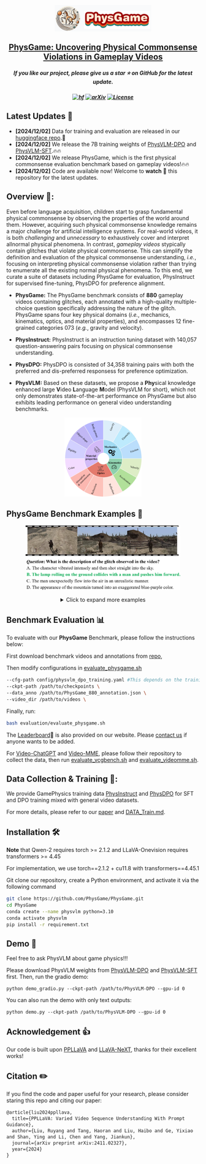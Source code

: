 <p align="center" width="100%">
<a target="_blank"><img src="asset/PhysGame_logo.png" alt="PhysGame" style="width: 50%; min-width: 150px; display: block; margin: auto;"></a>
</p>
<h2 align="center"> <a href="https://">PhysGame: Uncovering Physical Commonsense Violations in Gameplay Videos</a></h2>

<h5 align="center"> If you like our project, please give us a star ⭐ on GitHub for the latest update.</h5>

<h5 align=center>


[![hf](https://img.shields.io/badge/🤗-Hugging%20Face-blue.svg)](https://huggingface.co/PhysGame)
[![arXiv](https://img.shields.io/badge/Arxiv-2311.08046-b31b1b.svg?logo=arXiv)](https://)
[![License](https://img.shields.io/badge/Code%20License-Apache2.0-yellow)](https://github.com/PhysGame/PhysGame/blob/main/LICENSE)


<!-- 
<font size=7><div align='center' > [[🍎 Project Page](https://video-mme.github.io/)] [[📖 arXiv Paper](https://arxiv.org/pdf/2405.21075)] [[📊 Dataset](https://github.com/BradyFU/Video-MME?tab=readme-ov-file#-dataset)][[🏆 Leaderboard](https://huggingface.co/PhysGame)]  </div></font>
-->

## Latest Updates :loudspeaker:
* **[2024/12/02]**  Data for training and evaluation are released in our [huggingface repo](https://huggingface.co/PhysGame).🤗
* **[2024/12/02]**  We release the 7B training weights of [PhysVLM-DPO](https://huggingface.co/PhysGame/PhysVLM-DPO) and [PhysVLM-SFT](https://huggingface.co/PhysGame/PhysVLM-SFT).🔥🔥
* **[2024/12/02]**  We release PhysGame, which is the first physical commonsense evaluation benchmark based on gameplay videos!🔥🔥
* **[2024/12/02]**  Code are available now! Welcome to **watch** 👀 this repository for the latest updates.
## Overview 👀:
Even before language acquisition, children start to grasp fundamental physical commonsense by observing the properties of the world around them. However, acquiring such physical commonsense knowledge remains a major challenge for artificial intelligence systems. For real-world videos, it is both _challenging_  and _unnecessary_ to exhaustively cover and interpret allnormal physical phenomena. In contrast, _gameplay videos_ stypically contain glitches that violate physical commonsense. This can simplify the definition and evaluation of the physical commonsense understanding, _i.e._, focusing on interpreting physical commonsense violation rather than trying to enumerate all the existing normal physical phenomena. To this end, we curate a suite of datasets including PhysGame for evaluation, PhysInstruct for supervised fine-tuning, PhysDPO for preference alignment. 
* **PhysGame:** The PhysGame benchmark consists of **880** gameplay videos containing glitches, each annotated with a high-quality multiple-choice question specifically addressing the nature of the glitch. PhysGame spans four key physical domains (_i.e._, mechanics, kinematics, optics, and material properties), and encompasses 12 fine-grained categories 073 (_e.g._, gravity and velocity).

* **PhysInstruct:** PhysInstruct is an instruction tuning dataset with 140,057 question-answering pairs focusing on physical commonsense understanding.

* **PhysDPO:** PhysDPO is consisted of 34,358 training pairs with both the preferred and dis-preferred responsess for preference optimization.

* **PhysVLM:** Based on these datasets, we propose a **Phy**sical knowledge enhanced large **V**ideo **L**anguage **M**odel (PhysVLM for short), which not only demonstrates state-of-the-art performance on PhysGame but also exhibits leading performance on general video understanding benchmarks.


<p align="center">
    <img src="./asset/category.jpg" width="40%" height="40%">
</p>


## PhysGame Benchmark Examples 📐 
<p align="center">
    <img src="./asset/teaser_data_mechanics.jpg" width="80%" height="80%">
</p>

<div align='center' >
<details>
<summary> Click to expand more examples</summary>
<p align="center">
    <img src="./asset/teaser_data_kinematics.jpg" width="80%" height="80%">
    <img src="./asset/teaser_data_optics.jpg" width="80%" height="80%">
    <img src="./asset/teaser_data_material.jpg" width="80%" height="80%">
</details>
</div>


## Benchmark Evaluation :bar_chart:
To evaluate with our **PhysGame** Benchmark, please follow the instructions below:

First download benchmark videos and annotations from [repo](https://huggingface.co/datasets/PhysGame/PhysGame-Benchmark),

Then modify configurations in [evaluate_physgame.sh](https://github.com/PhysGame/PhysGame/blob/main/evaluation/evaluate_physgame.sh)
```bash
--cfg-path config/physvlm_dpo_training.yaml #This depends on the training setting (SFT & DPO)
--ckpt-path /path/to/checkpoints \
--data_anno /path/to/PhysGame_880_annotation.json \
--video_dir /path/to/videos \
```
Finally, run:
```bash
bash evaluation/evaluate_physgame.sh
```
The [Leaderboard](https://huggingface.co/datasets/PhysGame/PhysGame-Benchmark)🥇 is also provided on our website. Please [contact us](mailto:2201111746@stu.pku.edu.cn) if anyone wants to be added.

For [Video-ChatGPT](https://github.com/mbzuai-oryx/Video-ChatGPT) and [Video-MME](https://github.com/BradyFU/Video-MME), please follow their repository to collect the data, then run [evaluate_vcgbench.sh](https://github.com/PhysGame/PhysGame/blob/main/evaluation/evaluate_vcgbench.sh) and [evaluate_videomme.sh](https://github.com/PhysGame/PhysGame/blob/main/evaluation/evaluate_videomme.sh).
## Data Collection & Training 📂:
We provide GamePhysics training data [PhysInstruct](https://huggingface.co/datasets/PhysGame/PhysInstruct-40k) and [PhysDPO](https://huggingface.co/datasets/PhysGame/PhysDPO-10k) for SFT and DPO training mixed with general video datasets.

For more details, please refer to our [paper](https:) and [DATA_Train.md](https://github.com/PhysGame/PhysGame/blob/main/DATA_Train.md).
## Installation 🛠️
**Note** that Qwen-2 requires torch >= 2.1.2 and LLaVA-Onevision requires transformers >= 4.45

For implementation, we use torch==2.1.2 + cu11.8 with transformers==4.45.1

Git clone our repository, create a Python environment, and activate it via the following command
```bash
git clone https://github.com/PhysGame/PhysGame.git
cd PhysGame
conda create --name physvlm python=3.10
conda activate physvlm
pip install -r requirement.txt
```
## Demo 🤗
Feel free to ask PhysVLM about game physics!!!

Please download PhysVLM weights from [PhysVLM-DPO](https://huggingface.co/PhysGame/PhysVLM-DPO) and [PhysVLM-SFT](https://huggingface.co/PhysGame/PhysVLM-SFT) first. Then, run the gradio demo:
```
python demo_gradio.py --ckpt-path /path/to/PhysVLM-DPO --gpu-id 0
```
You can also run the demo with only text outputs:
```
python demo.py --ckpt-path /path/to/PhysVLM-DPO --gpu-id 0
```
## Acknowledgement 👍
Our code is built upon [PPLLaVA](https://github.com/farewellthree/PPLLaVA) and [LLaVA-NeXT](https://github.com/LLaVA-VL/LLaVA-NeXT), thanks for their excellent works!
## Citation ✏️
If you find the code and paper useful for your research, please consider staring this repo and citing our paper:

```
@article{liu2024ppllava,
  title={PPLLaVA: Varied Video Sequence Understanding With Prompt Guidance},
  author={Liu, Ruyang and Tang, Haoran and Liu, Haibo and Ge, Yixiao and Shan, Ying and Li, Chen and Yang, Jiankun},
  journal={arXiv preprint arXiv:2411.02327},
  year={2024}
}
```
<!--
**PhysGame/PhysGame** is a ✨ _special_ ✨ repository because its `README.md` (this file) appears on your GitHub profile.

Here are some ideas to get you started:

- 🔭 I’m currently working on ...
- 🌱 I’m currently learning ...
- 👯 I’m looking to collaborate on ...
- 🤔 I’m looking for help with ...
- 💬 Ask me about ...
- 📫 How to reach me: ...
- 😄 Pronouns: ...
- ⚡ Fun fact: ...
-->
